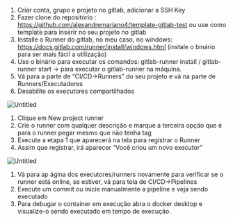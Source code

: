 1. Criar conta, grupo e projeto no gitlab, adicionar a SSH Key
2. Fazer clone do repositório : https://github.com/alexandremariano4/template-gitlab-test ou use como template para inserir no seu projeto no gitlab
3. Installe o Runner do gitlab, no meu caso, no windows: https://docs.gitlab.com/runner/install/windows.html (instale o binário para ser mais fácil a utilização)
4. Use o binário para executar os comandos: gitlab-runner install / gitlab-runner start → para executar o gitlab-runner na máquina.
5. Vá para a parte de “CI/CD→Runners” do seu projeto e vá na parte de Runners/Executadores
6. Desabilite os executores compartilhados

![Untitled](https://s3-us-west-2.amazonaws.com/secure.notion-static.com/8bf8cb92-ef62-487c-9047-2acee57489a0/Untitled.png)

1. Clique em New project runner
2. Crie o runner com qualquer descrição e marque a terceira opção que é para o runner pegar mesmo que não tenha tag
3. Execute a etapa 1 que aparecerá na tela para registrar o Runner
4. Assim que registrar, irá aparecer “Você criou um novo executor”

![Untitled](https://s3-us-west-2.amazonaws.com/secure.notion-static.com/a71ff0c6-e0c8-474c-869a-6a9ea0f64207/Untitled.png)

1. Vá para ap ágina dos executores/runners novamente para verificar se o runner está online, se estiver, vá para tela de CI/CD→Pipelines
2.  Execute um commit ou inicie manualmente a pipeline e veja sendo executado
3. Para debugar o container em execução abra o docker desktop e visualize-o sendo executado em tempo de execução.
